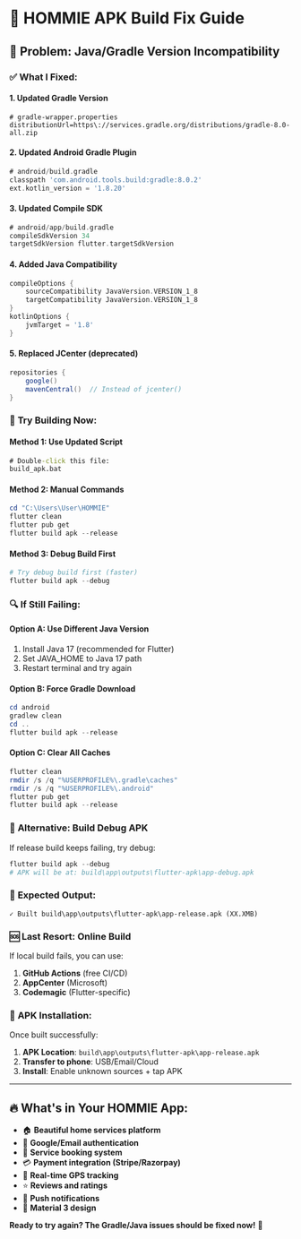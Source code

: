 # 🔧 HOMMIE APK Build Fix Guide

## 🚨 **Problem**: Java/Gradle Version Incompatibility

### ✅ **What I Fixed:**

#### 1. **Updated Gradle Version**
```properties
# gradle-wrapper.properties
distributionUrl=https\://services.gradle.org/distributions/gradle-8.0-all.zip
```

#### 2. **Updated Android Gradle Plugin**
```gradle
# android/build.gradle
classpath 'com.android.tools.build:gradle:8.0.2'
ext.kotlin_version = '1.8.20'
```

#### 3. **Updated Compile SDK**
```gradle
# android/app/build.gradle
compileSdkVersion 34
targetSdkVersion flutter.targetSdkVersion
```

#### 4. **Added Java Compatibility**
```gradle
compileOptions {
    sourceCompatibility JavaVersion.VERSION_1_8
    targetCompatibility JavaVersion.VERSION_1_8
}
kotlinOptions {
    jvmTarget = '1.8'
}
```

#### 5. **Replaced JCenter (deprecated)**
```gradle
repositories {
    google()
    mavenCentral()  // Instead of jcenter()
}
```

### 🚀 **Try Building Now:**

#### Method 1: Use Updated Script
```bat
# Double-click this file:
build_apk.bat
```

#### Method 2: Manual Commands
```powershell
cd "C:\Users\User\HOMMIE"
flutter clean
flutter pub get
flutter build apk --release
```

#### Method 3: Debug Build First
```powershell
# Try debug build first (faster)
flutter build apk --debug
```

### 🔍 **If Still Failing:**

#### **Option A: Use Different Java Version**
1. Install Java 17 (recommended for Flutter)
2. Set JAVA_HOME to Java 17 path
3. Restart terminal and try again

#### **Option B: Force Gradle Download**
```powershell
cd android
gradlew clean
cd ..
flutter build apk --release
```

#### **Option C: Clear All Caches**
```powershell
flutter clean
rmdir /s /q "%USERPROFILE%\.gradle\caches"
rmdir /s /q "%USERPROFILE%\.android"
flutter pub get
flutter build apk --release
```

### 📱 **Alternative: Build Debug APK**
If release build keeps failing, try debug:
```powershell
flutter build apk --debug
# APK will be at: build\app\outputs\flutter-apk\app-debug.apk
```

### 🎯 **Expected Output:**
```
✓ Built build\app\outputs\flutter-apk\app-release.apk (XX.XMB)
```

### 🆘 **Last Resort: Online Build**
If local build fails, you can use:
1. **GitHub Actions** (free CI/CD)
2. **AppCenter** (Microsoft)
3. **Codemagic** (Flutter-specific)

### 📱 **APK Installation:**
Once built successfully:
1. **APK Location**: `build\app\outputs\flutter-apk\app-release.apk`
2. **Transfer to phone**: USB/Email/Cloud
3. **Install**: Enable unknown sources + tap APK

---

## 🔥 **What's in Your HOMMIE App:**
- 🏠 **Beautiful home services platform**
- 🔐 **Google/Email authentication**
- 📅 **Service booking system**
- 💳 **Payment integration (Stripe/Razorpay)**
- 📍 **Real-time GPS tracking**
- ⭐ **Reviews and ratings**
- 🔔 **Push notifications**
- 🎨 **Material 3 design**

**Ready to try again? The Gradle/Java issues should be fixed now!** 🚀
